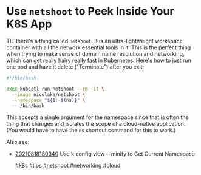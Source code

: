 # Use `netshoot` to Peek Inside Your K8S App

TIL there's a thing called `netshoot`. It is an ultra-lightweight
workspace container with all the network essential tools in it. This is
the perfect thing when trying to make sense of domain name resolution
and networking, which can get really hairy really fast in Kubernetes.
Here's how to just run one pod and have it delete ("Terminate") after
you exit:

```bash
#!/bin/bash

exec kubectl run netshoot --rm -it \
  --image nicolaka/netshoot \
  --namespace "${1:-$(ns)}" \
  -- /bin/bash
```

This accepts a single argument for the namespace since that is often the
thing that changes and isolates the scope of a cloud-native application.
(You would have to have the `ns` shortcut command for this to work.)

Also see:

* [20210818180340](/20210818180340/) Use k config view --minify to Get Current Namespace

    #k8s #tips #netshoot #networking #cloud

